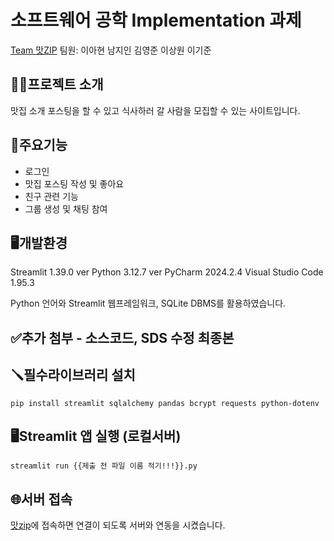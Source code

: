 # 소프트웨어 공학 Implementation 과제
[Team 맛ZIP](https://github.com/kgus0203/first-repository)
팀원: 이아현 남지인 김영준 이상원 이기준

## 👨‍🏫프로젝트 소개
맛집 소개 포스팅을 할 수 있고 식사하러 갈 사람을 모집할 수 있는 사이트입니다.

## 📌주요기능
- 로그인 
- 맛집 포스팅 작성 및 좋아요
- 친구 관련 기능
- 그룹 생성 및 채팅 참여

## 🖥️개발환경
Streamlit 1.39.0 ver 
Python 3.12.7 ver
PyCharm 2024.2.4
Visual Studio Code 1.95.3

Python 언어와 Streamlit 웹프레임워크, SQLite DBMS를 활용하였습니다.


## ✅추가 첨부 - 소스코드, SDS 수정 최종본


## 🪛필수라이브러리 설치
```
pip install streamlit sqlalchemy pandas bcrypt requests python-dotenv
```
## 🖥️Streamlit 앱 실행 (로컬서버)
```
streamlit run {{제출 전 파일 이름 적기!!!}}.py
```

## 🌐서버 접속
[맛zip](https://y9kxago8mpnyrpltbnrmwn.streamlit.app/, "맛zip")에 접속하면 연결이 되도록 서버와 연동을 시켰습니다.
